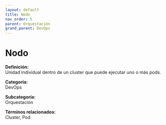 ```yaml
---
layout: default
title: Nodo
nav_order: 5
parent: Orquestación
grand_parent: DevOps
---
```


# Nodo

**Definición:**  
Unidad individual dentro de un cluster que puede ejecutar uno o más pods.

**Categoría:**  
DevOps  

**Subcategoría:**  
Orquestación

**Términos relacionados:**  
Cluster, Pod
